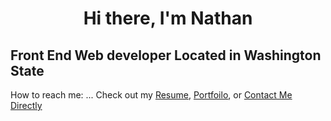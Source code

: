 <h1 align="center">Hi there, I'm Nathan</h1>

## Front End Web developer Located in Washington State

How to reach me: ... Check out my [Resume](https://docs.google.com/document/d/e/2PACX-1vQmVTxKLDcFzd6scoC3pirJJ-uAqjj1hUf0CSKx89dg-QeNpa9fJ0erSuFEky_CN4EAwkOzyOJ5esZQ/pub), [Portfoilo](https://nathanwigen.netlify.app/), or [Contact Me Directly](mailto:nathan.s.wigen@hotmail.com)

<!--
**NathanWigen/NathanWigen** is a ✨ _special_ ✨ repository because its `README.md` (this file) appears on your GitHub profile.

Here are some ideas to get you started:

- 🔭 I’m currently working on ...
- 🌱 I’m currently learning ...
- 👯 I’m looking to collaborate on ...
- 🤔 I’m looking for help with ...
- 💬 Ask me about ...
- 📫 How to reach me: ...
- 😄 Pronouns: ...
- ⚡ Fun fact: ...
-->
